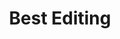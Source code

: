 ---
title: "Best Editing"
edition: 2017
winner: Tatiana S. Riegel
kind: "technical"
film: i-tonya.md
image: https://m.media-amazon.com/images/M/MV5BZDcyOTA0YTctOGVlYS00YWFiLWExYWEtZjY1YmM2NTM3MzgzXkEyXkFqcGdeQXVyNjUxMjc1OTM@._V1_.jpg
type: award
weight: 10
---